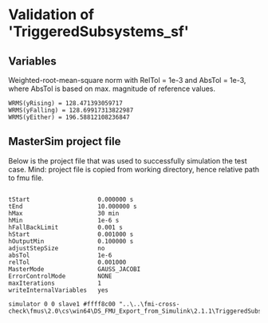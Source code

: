 # Validation of 'TriggeredSubsystems_sf'

## Variables
Weighted-root-mean-square norm with RelTol = 1e-3 and AbsTol = 1e-3, where
AbsTol is based on max. magnitude of reference values.

```
WRMS(yRising) = 128.471393059717
WRMS(yFalling) = 128.69917313822987
WRMS(yEither) = 196.58812108236847
```

## MasterSim project file

Below is the project file that was used to successfully simulation the test case.
Mind: project file is copied from working directory, hence relative path to fmu file.

```

tStart                   0.000000 s
tEnd                     10.000000 s
hMax                     30 min
hMin                     1e-6 s
hFallBackLimit           0.001 s
hStart                   0.001000 s
hOutputMin               0.100000 s
adjustStepSize           no
absTol                   1e-6
relTol                   0.001000
MasterMode               GAUSS_JACOBI
ErrorControlMode         NONE
maxIterations            1
writeInternalVariables   yes

simulator 0 0 slave1 #ffff8c00 "..\..\fmi-cross-check\fmus\2.0\cs\win64\DS_FMU_Export_from_Simulink\2.1.1\TriggeredSubsystems_sf\TriggeredSubsystems_sf.fmu"


```


